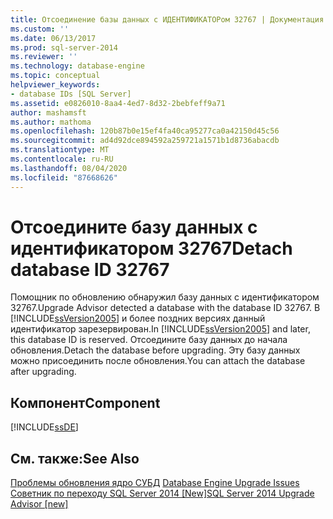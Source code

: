 ```yaml
---
title: Отсоединение базы данных с ИДЕНТИФИКАТОРом 32767 | Документация Майкрософт
ms.custom: ''
ms.date: 06/13/2017
ms.prod: sql-server-2014
ms.reviewer: ''
ms.technology: database-engine
ms.topic: conceptual
helpviewer_keywords:
- database IDs [SQL Server]
ms.assetid: e0826010-8aa4-4ed7-8d32-2bebfeff9a71
author: mashamsft
ms.author: mathoma
ms.openlocfilehash: 120b87b0e15ef4fa40ca95277ca0a42150d45c56
ms.sourcegitcommit: ad4d92dce894592a259721a1571b1d8736abacdb
ms.translationtype: MT
ms.contentlocale: ru-RU
ms.lasthandoff: 08/04/2020
ms.locfileid: "87668626"
---
```

# <a name="detach-database-id-32767"></a><span data-ttu-id="930b7-102">Отсоедините базу данных с идентификатором 32767</span><span class="sxs-lookup"><span data-stu-id="930b7-102">Detach database ID 32767</span></span>
  <span data-ttu-id="930b7-103">Помощник по обновлению обнаружил базу данных с идентификатором 32767.</span><span class="sxs-lookup"><span data-stu-id="930b7-103">Upgrade Advisor detected a database with the database ID 32767.</span></span> <span data-ttu-id="930b7-104">В [!INCLUDE[ssVersion2005](../../includes/ssversion2005-md.md)] и более поздних версиях данный идентификатор зарезервирован.</span><span class="sxs-lookup"><span data-stu-id="930b7-104">In [!INCLUDE[ssVersion2005](../../includes/ssversion2005-md.md)] and later, this database ID is reserved.</span></span> <span data-ttu-id="930b7-105">Отсоедините базу данных до начала обновления.</span><span class="sxs-lookup"><span data-stu-id="930b7-105">Detach the database before upgrading.</span></span> <span data-ttu-id="930b7-106">Эту базу данных можно присоединить после обновления.</span><span class="sxs-lookup"><span data-stu-id="930b7-106">You can attach the database after upgrading.</span></span>  
  
## <a name="component"></a><span data-ttu-id="930b7-107">Компонент</span><span class="sxs-lookup"><span data-stu-id="930b7-107">Component</span></span>  
 [!INCLUDE[ssDE](../../includes/ssde-md.md)]  
  
## <a name="see-also"></a><span data-ttu-id="930b7-108">См. также:</span><span class="sxs-lookup"><span data-stu-id="930b7-108">See Also</span></span>  
 <span data-ttu-id="930b7-109">[Проблемы обновления ядро СУБД](../../../2014/sql-server/install/database-engine-upgrade-issues.md) </span><span class="sxs-lookup"><span data-stu-id="930b7-109">[Database Engine Upgrade Issues](../../../2014/sql-server/install/database-engine-upgrade-issues.md) </span></span>  
 [<span data-ttu-id="930b7-110">Советник по переходу SQL Server 2014 &#91;New&#93;</span><span class="sxs-lookup"><span data-stu-id="930b7-110">SQL Server 2014 Upgrade Advisor &#91;new&#93;</span></span>](sql-server-2014-upgrade-advisor.md)  
  
  
